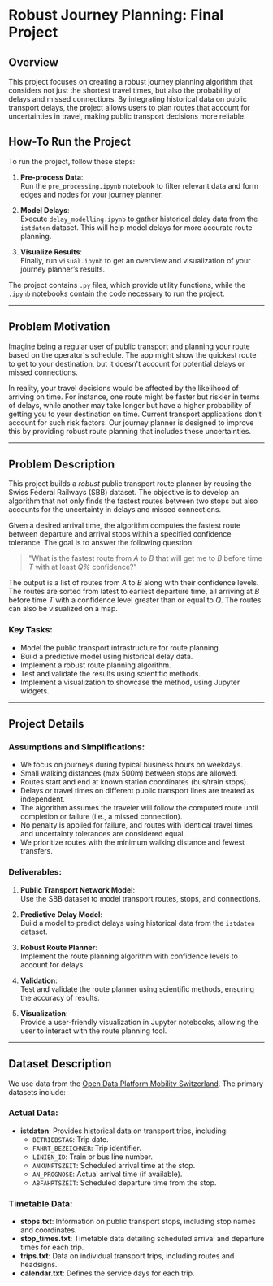 # **Robust Journey Planning: Final Project**

## Overview

This project focuses on creating a robust journey planning algorithm that considers not just the shortest travel times, but also the probability of delays and missed connections. By integrating historical data on public transport delays, the project allows users to plan routes that account for uncertainties in travel, making public transport decisions more reliable.

## How-To Run the Project

To run the project, follow these steps:

1. **Pre-process Data**:  
   Run the `pre_processing.ipynb` notebook to filter relevant data and form edges and nodes for your journey planner.
   
2. **Model Delays**:  
   Execute `delay_modelling.ipynb` to gather historical delay data from the `istdaten` dataset. This will help model delays for more accurate route planning.
   
3. **Visualize Results**:  
   Finally, run `visual.ipynb` to get an overview and visualization of your journey planner’s results.

The project contains `.py` files, which provide utility functions, while the `.ipynb` notebooks contain the code necessary to run the project.

---

## Problem Motivation

Imagine being a regular user of public transport and planning your route based on the operator's schedule. The app might show the quickest route to get to your destination, but it doesn't account for potential delays or missed connections.

In reality, your travel decisions would be affected by the likelihood of arriving on time. For instance, one route might be faster but riskier in terms of delays, while another may take longer but have a higher probability of getting you to your destination on time. Current transport applications don’t account for such risk factors. Our journey planner is designed to improve this by providing robust route planning that includes these uncertainties.

---

## Problem Description

This project builds a _robust_ public transport route planner by reusing the Swiss Federal Railways (SBB) dataset. The objective is to develop an algorithm that not only finds the fastest routes between two stops but also accounts for the uncertainty in delays and missed connections.

Given a desired arrival time, the algorithm computes the fastest route between departure and arrival stops within a specified confidence tolerance. The goal is to answer the following question:

> "What is the fastest route from _A_ to _B_ that will get me to _B_ before time _T_ with at least _Q%_ confidence?"

The output is a list of routes from _A_ to _B_ along with their confidence levels. The routes are sorted from latest to earliest departure time, all arriving at _B_ before time _T_ with a confidence level greater than or equal to _Q_. The routes can also be visualized on a map.

### Key Tasks:
- Model the public transport infrastructure for route planning.
- Build a predictive model using historical delay data.
- Implement a robust route planning algorithm.
- Test and validate the results using scientific methods.
- Implement a visualization to showcase the method, using Jupyter widgets.

---

## Project Details

### **Assumptions and Simplifications:**
- We focus on journeys during typical business hours on weekdays.
- Small walking distances (max 500m) between stops are allowed.
- Routes start and end at known station coordinates (bus/train stops).
- Delays or travel times on different public transport lines are treated as independent.
- The algorithm assumes the traveler will follow the computed route until completion or failure (i.e., a missed connection).
- No penalty is applied for failure, and routes with identical travel times and uncertainty tolerances are considered equal.
- We prioritize routes with the minimum walking distance and fewest transfers.

### **Deliverables:**
1. **Public Transport Network Model**:  
   Use the SBB dataset to model transport routes, stops, and connections.
   
2. **Predictive Delay Model**:  
   Build a model to predict delays using historical data from the `istdaten` dataset.
   
3. **Robust Route Planner**:  
   Implement the route planning algorithm with confidence levels to account for delays.
   
4. **Validation**:  
   Test and validate the route planner using scientific methods, ensuring the accuracy of results.
   
5. **Visualization**:  
   Provide a user-friendly visualization in Jupyter notebooks, allowing the user to interact with the route planning tool.

---

## Dataset Description

We use data from the [Open Data Platform Mobility Switzerland](https://opentransportdata.swiss). The primary datasets include:

### **Actual Data:**
- **istdaten**: Provides historical data on transport trips, including:
  - `BETRIEBSTAG`: Trip date.
  - `FAHRT_BEZEICHNER`: Trip identifier.
  - `LINIEN_ID`: Train or bus line number.
  - `ANKUNFTSZEIT`: Scheduled arrival time at the stop.
  - `AN_PROGNOSE`: Actual arrival time (if available).
  - `ABFAHRTSZEIT`: Scheduled departure time from the stop.

### **Timetable Data:**
- **stops.txt**: Information on public transport stops, including stop names and coordinates.
- **stop_times.txt**: Timetable data detailing scheduled arrival and departure times for each trip.
- **trips.txt**: Data on individual transport trips, including routes and headsigns.
- **calendar.txt**: Defines the service days for each trip.